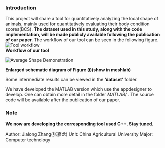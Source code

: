 ### Introduction
This project will share a tool for quantitatively analyzing the local shape of animals, mainly used for quantitatively evaluating their body condition scores(BCS).  **The dataset used in this study, along with the code implementation, will be made publicly available following the publication of our paper.** The workflow of our tool can be seen in the following figure.  
![Tool workflow](Fig/Image%20process.png)  
 **Workflow of our tool**  
  
![Average Shape Demonstration](Fig/Average%20Shape%20Demonstration.gif)  
  
 **Enlarged schematic diagram of Figure (i)(show in meshlab)**  
  
Some intermediate results can be viewed in the  **‘dataset’**  folder.  
  
We have developed the MATLAB version which use the appdesigner to develop. One can obtain more detail in the folder  _MATLAB/_ . The source code will be available after the publication of our paper.  

### Note
**We now are developing the corresponding tool used C++. Stay tuned.**

Author: Jialong Zhang(张嘉龙)
Unit: China Agricultural University
Major: Computer technology